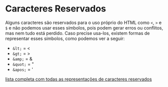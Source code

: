 
# Caracteres Reservados

Alguns caracteres são reservados para o uso próprio do HTML como `<`, `>` e `$` e não podemos usar esses símbolos, pois podem gerar erros ou conflitos, mas nem tudo está perdido. Caso precise usa-los, existem formas de representar esses símbolos, como podemos ver a seguir:

- `&lt;` = <
- `&gt;` = >
- `&amp;` = &
- `&quot;` = "
- `&apos;` = '

 [lista completa com todas as representações de caracteres reservados](http://arquivo.devmedia.com.br/artigos/devmedia/html-entities.html)
